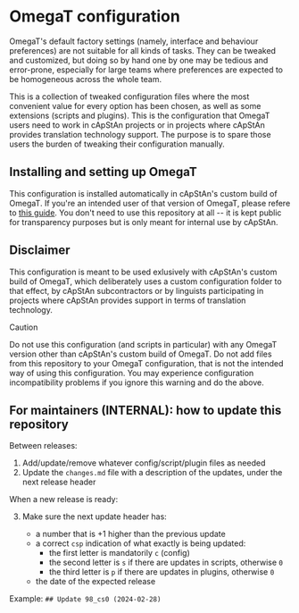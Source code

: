 # OmegaT configuration

OmegaT's default factory settings (namely, interface and behaviour preferences) are not suitable for all kinds of tasks. They can be tweaked and customized, but doing so by hand one by one may be tedious and error-prone, especially for large teams where preferences are expected to be homogeneous across the whole team.

This is a collection of tweaked configuration files where the most convenient value for every option has been chosen, as well as some extensions (scripts and plugins). This is the configuration that OmegaT users need to work in cApStAn projects or in projects where cApStAn provides translation technology support. The purpose is to spare those users the burden of tweaking their configuration manually.

## Installing and setting up OmegaT

This configuration is installed automatically in cApStAn's custom build of OmegaT. If you're an intended user of that version of OmegaT, please refere to [this guide](https://capstanlqc.github.io/omegat-guides/translation/install-and-setup/). You don't need to use this repository at all -- it is kept public for transparency purposes but is only meant for internal use by cApStAn.


## Disclaimer

This configuration is meant to be used exlusively with cApStAn's custom build of OmegaT, which deliberately uses a custom configuration folder to that effect, by cApStAn subcontractors or by linguists participating in projects where cApStAn provides support in terms of translation technology. 

> [!CAUTION]
> Do not use this configuration (and scripts in particular) with any OmegaT version other than 
cApStAn's custom build of OmegaT. Do not add files from this repository to your OmegaT configuration, that is not the intended way of using this configuration. You may experience configuration incompatibility problems if you ignore this warning and do the above.


## For maintainers (INTERNAL): how to update this repository

Between releases: 

1. Add/update/remove whatever config/script/plugin files as needed
2. Update the `changes.md` file with a description of the updates, under the next release header

When a new release is ready: 

3. Make sure the next update header has:

	- a number that is +1 higher than the previous update
	- a correct `csp` indication of what exactly is being updated: 
		- the first letter is mandatorily `c` (config)
		- the second letter is `s` if there are updates in scripts, otherwise `0`
		- the third letter is `p` if there are updates in plugins, otherwise `0`
	- the date of the expected release

Example: `## Update 98_cs0 (2024-02-28)`


<!-- 
```
bash -c "$(curl -fsSL https://raw.githubusercontent.com/capstanlqc/omegat-setup/master/custo/omtlinux_custom_installer.sh)"
```
-->

<!-- @TODO: write instructions for chocolatey in PowerShell -->
